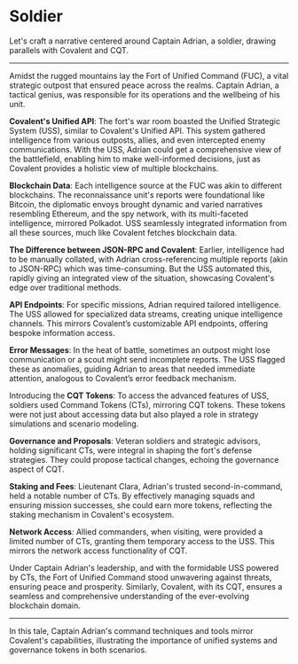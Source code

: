# Soldier

Let's craft a narrative centered around Captain Adrian, a soldier, drawing parallels with Covalent and CQT.

---

Amidst the rugged mountains lay the Fort of Unified Command (FUC), a vital strategic outpost that ensured peace across the realms. Captain Adrian, a tactical genius, was responsible for its operations and the wellbeing of his unit.

**Covalent's Unified API**:
The fort's war room boasted the Unified Strategic System (USS), similar to Covalent's Unified API. This system gathered intelligence from various outposts, allies, and even intercepted enemy communications. With the USS, Adrian could get a comprehensive view of the battlefield, enabling him to make well-informed decisions, just as Covalent provides a holistic view of multiple blockchains.

**Blockchain Data**:
Each intelligence source at the FUC was akin to different blockchains. The reconnaissance unit's reports were foundational like Bitcoin, the diplomatic envoys brought dynamic and varied narratives resembling Ethereum, and the spy network, with its multi-faceted intelligence, mirrored Polkadot. USS seamlessly integrated information from all these sources, much like Covalent fetches blockchain data.

**The Difference between JSON-RPC and Covalent**:
Earlier, intelligence had to be manually collated, with Adrian cross-referencing multiple reports (akin to JSON-RPC) which was time-consuming. But the USS automated this, rapidly giving an integrated view of the situation, showcasing Covalent's edge over traditional methods.

**API Endpoints**:
For specific missions, Adrian required tailored intelligence. The USS allowed for specialized data streams, creating unique intelligence channels. This mirrors Covalent’s customizable API endpoints, offering bespoke information access.

**Error Messages**:
In the heat of battle, sometimes an outpost might lose communication or a scout might send incomplete reports. The USS flagged these as anomalies, guiding Adrian to areas that needed immediate attention, analogous to Covalent’s error feedback mechanism.

Introducing the **CQT Tokens**:
To access the advanced features of USS, soldiers used Command Tokens (CTs), mirroring CQT tokens. These tokens were not just about accessing data but also played a role in strategy simulations and scenario modeling.

**Governance and Proposals**:
Veteran soldiers and strategic advisors, holding significant CTs, were integral in shaping the fort's defense strategies. They could propose tactical changes, echoing the governance aspect of CQT.

**Staking and Fees**:
Lieutenant Clara, Adrian's trusted second-in-command, held a notable number of CTs. By effectively managing squads and ensuring mission successes, she could earn more tokens, reflecting the staking mechanism in Covalent's ecosystem.

**Network Access**:
Allied commanders, when visiting, were provided a limited number of CTs, granting them temporary access to the USS. This mirrors the network access functionality of CQT.

Under Captain Adrian's leadership, and with the formidable USS powered by CTs, the Fort of Unified Command stood unwavering against threats, ensuring peace and prosperity. Similarly, Covalent, with its CQT, ensures a seamless and comprehensive understanding of the ever-evolving blockchain domain.

---

In this tale, Captain Adrian's command techniques and tools mirror Covalent's capabilities, illustrating the importance of unified systems and governance tokens in both scenarios.